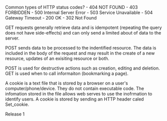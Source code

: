 Common types of HTTP status codes?
	- 404 NOT FOUND
	- 403 FORBIDDEN
	- 500 Internal Server Error
	- 503 Service Unavailable
	- 504 Gateway Timeout 
	- 200 OK
	- 302 Not Found

GET requests generally retrieve data and is idempotent (repeating the query does not have side-effects) and can only send a limited about of data to the server.

POST sends data to be processed to the indentified resource. The data is included in the body of the request and may result in the create of a new resource, updates of an exisiting resource or both.

POST is used for destructive actions such as creation, editing and deletion. GET is used when to call informaiton (bookmarking a page).

A cookie is a text file that is stored by a browser on a user's computer/phone/device. They do not contain executable code. The infomation stored in the file allows web serves to use the inofrmation to identify users. A cookie is stored by sending an HTTP header caled Set_cookie. 

Release 1

